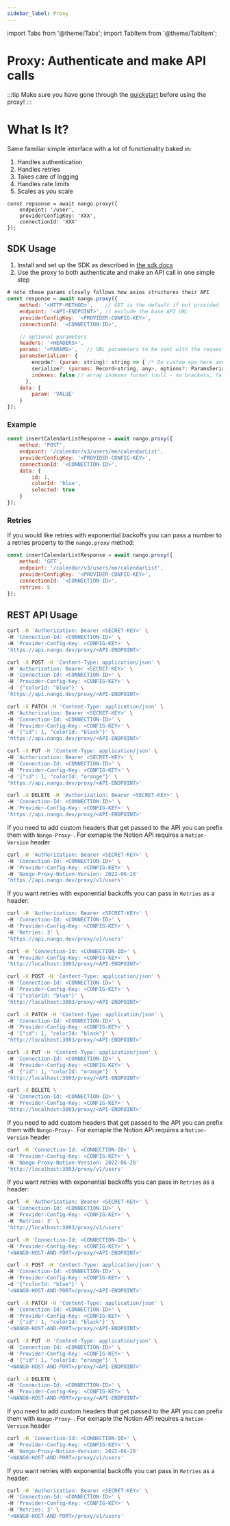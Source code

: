 ```yaml
---
sidebar_label: Proxy
---
```


import Tabs from '@theme/Tabs';
import TabItem from '@theme/TabItem';

# Proxy: Authenticate and make API calls

:::tip
Make sure you have gone through the [quickstart](/quickstart) before using the proxy!
:::

# What Is It?
Same familiar simple interface with a lot of functionality baked in:
1. Handles authentication
2. Handles retries
3. Takes care of logging
4. Handles rate limits
5. Scales as you scale

```
const repsonse = await nango.proxy({
    endpoint: '/user',
    providerConfigKey: 'XXX',
    connectionId: 'XXX'
});
```

## SDK Usage

1. Install and set up the SDK as described in [the sdk docs](/reference/node-sdk)
2. Use the proxy to both authenticate and make an API call in one simple step
```js
# note these params closely follows how axios structures their API
const response = await nango.proxy({
    method: '<HTTP-METHOD>',    // GET is the default if not provided
    endpoint: '<API-ENDPOINT>', // exclude the base API URL
    providerConfigKey: '<PROVIDER-CONFIG-KEY>',
    connectionId: '<CONNECTION-ID>',

    // optional parameters
    headers: '<HEADERS>',
    params: '<PARAMS>',   // URL parameters to be sent with the request. Must be a plain object or a URLSearchParams object
    paramsSerializer: {
        encode?: (param: string): string => { /* Do custom ops here and return transformed string */ }, // custom encoder function; sends Key/Values in an iterative fashion
        serialize?: (params: Record<string, any>, options?: ParamsSerializerOptions ), // mimic pre 1.x behavior and send entire params object to a custom serializer func. Allows consumer to control how params are serialized.
        indexes: false // array indexes format (null - no brackets, false (default) - empty brackets, true - brackets with indexes)
      },
    data: {
        param: 'VALUE'
    }
});
```

### Example
```js
const insertCalendarListResponse = await nango.proxy({
    method: 'POST',
    endpoint: '/calendar/v3/users/me/calendarList',
    providerConfigKey: '<PROVIDER-CONFIG-KEY>',
    connectionId: '<CONNECTION-ID>',
    data: {
        id: 1,
        colorId: 'blue',
        selected: true
    }
});
```

### Retries
If you would like retries with exponential backoffs you can pass a number to a retries
property to the `nango.proxy` method:

```js
const insertCalendarListResponse = await nango.proxy({
    method: 'GET',
    endpoint: '/calendar/v3/users/me/calendarList',
    providerConfigKey: '<PROVIDER-CONFIG-KEY>',
    connectionId: '<CONNECTION-ID>',
    retries: 5
});
```

## REST API Usage

<Tabs groupId="deployment" queryString>
  <TabItem value="cloud" label="Nango Cloud">

```bash
curl -H 'Authorization: Bearer <SECRET-KEY>' \
-H 'Connection-Id: <CONNECTION-ID>' \
-H 'Provider-Config-Key: <CONFIG-KEY>' \
'https://api.nango.dev/proxy/<API-ENDPOINT>'

curl -X POST -H 'Content-Type: application/json' \
-H 'Authorization: Bearer <SECRET-KEY>' \
-H 'Connection-Id: <CONNECTION-ID>' \
-H 'Provider-Config-Key: <CONFIG-KEY>' \
-d '{"colorId: "blue"}' \
'https://api.nango.dev/proxy/<API-ENDPOINT>'

curl -X PATCH -H 'Content-Type: application/json' \
-H 'Authorization: Bearer <SECRET-KEY>' \
-H 'Connection-Id: <CONNECTION-ID>' \
-H 'Provider-Config-Key: <CONFIG-KEY>' \
-d '{"id": 1, "colorId: "black"}' \
'https://api.nango.dev/proxy/<API-ENDPOINT>'

curl -X PUT -H 'Content-Type: application/json' \
-H 'Authorization: Bearer <SECRET-KEY>' \
-H 'Connection-Id: <CONNECTION-ID>' \
-H 'Provider-Config-Key: <CONFIG-KEY>' \
-d '{"id": 1, "colorId: "orange"}' \
'https://api.nango.dev/proxy/<API-ENDPOINT>'

curl -X DELETE -H 'Authorization: Bearer <SECRET-KEY>' \
-H 'Connection-Id: <CONNECTION-ID>' \
-H 'Provider-Config-Key: <CONFIG-KEY>' \
'https://api.nango.dev/proxy/<API-ENDPOINT>'
```

If you need to add custom headers that get passed to the API you can prefix
them with `Nango-Proxy-`. For exmaple the Notion API requires a `Notion-Version` header

```bash
curl -H 'Authorization: Bearer <SECRET-KEY>' \
-H 'Connection-Id: <CONNECTION-ID>' \
-H 'Provider-Config-Key: <CONFIG-KEY>' \
-H 'Nango-Proxy-Notion-Version: 2022-06-28'
'https://api.nango.dev/proxy/v1/users'
```

If you want retries with exponential backoffs you can pass in `Retries` as a header:
```bash
curl -H 'Authorization: Bearer <SECRET-KEY>' \
-H 'Connection-Id: <CONNECTION-ID>' \
-H 'Provider-Config-Key: <CONFIG-KEY>' \
-H 'Retries: 3' \
'https://api.nango.dev/proxy/v1/users'
```

  </TabItem>
  <TabItem value="localhost" label="Localhost">

```bash
curl -H 'Connection-Id: <CONNECTION-ID>' \
-H 'Provider-Config-Key: <CONFIG-KEY>' \
'http://localhost:3003/proxy/<API-ENDPOINT>'

curl -X POST -H 'Content-Type: application/json' \
-H 'Connection-Id: <CONNECTION-ID>' \
-H 'Provider-Config-Key: <CONFIG-KEY>' \
-d '{"colorId: "blue"}' \
'http://localhost:3003/proxy/<API-ENDPOINT>'

curl -X PATCH -H 'Content-Type: application/json' \
-H 'Connection-Id: <CONNECTION-ID>' \
-H 'Provider-Config-Key: <CONFIG-KEY>' \
-d '{"id": 1, "colorId: "black"}' \
'http://localhost:3003/proxy/<API-ENDPOINT>'

curl -X PUT -H 'Content-Type: application/json' \
-H 'Connection-Id: <CONNECTION-ID>' \
-H 'Provider-Config-Key: <CONFIG-KEY>' \
-d '{"id": 1, "colorId: "orange"}' \
'http://localhost:3003/proxy/<API-ENDPOINT>'

curl -X DELETE \
-H 'Connection-Id: <CONNECTION-ID>' \
-H 'Provider-Config-Key: <CONFIG-KEY>' \
'http://localhost:3003/proxy/<API-ENDPOINT>'
```

If you need to add custom headers that get passed to the API you can prefix
them with `Nango-Proxy-`. For exmaple the Notion API requires a `Notion-Version` header

```bash
curl -H 'Connection-Id: <CONNECTION-ID>' \
-H 'Provider-Config-Key: <CONFIG-KEY>' \
-H 'Nango-Proxy-Notion-Version: 2022-06-28'
'http://localhost:3003/proxy/v1/users'
```

If you want retries with exponential backoffs you can pass in `Retries` as a header:
```bash
curl -H 'Authorization: Bearer <SECRET-KEY>' \
-H 'Connection-Id: <CONNECTION-ID>' \
-H 'Provider-Config-Key: <CONFIG-KEY>' \
-H 'Retries: 3' \
'http://localhost:3003/proxy/v1/users'
```

  </TabItem>
  <TabItem value="self-hosted" label="Self-hosted">

```bash
curl -H 'Connection-Id: <CONNECTION-ID>' \
-H 'Provider-Config-Key: <CONFIG-KEY>' \
'<NANGO-HOST-AND-PORT>/proxy/<API-ENDPOINT>'

curl -X POST -H 'Content-Type: application/json' \
-H 'Connection-Id: <CONNECTION-ID>' \
-H 'Provider-Config-Key: <CONFIG-KEY>' \
-d '{"colorId: "blue"}' \
'<NANGO-HOST-AND-PORT>/proxy/<API-ENDPOINT>'

curl -X PATCH -H 'Content-Type: application/json' \
-H 'Connection-Id: <CONNECTION-ID>' \
-H 'Provider-Config-Key: <CONFIG-KEY>' \
-d '{"id": 1, "colorId: "black"}' \
'<NANGO-HOST-AND-PORT>/proxy/<API-ENDPOINT>'

curl -X PUT -H 'Content-Type: application/json' \
-H 'Connection-Id: <CONNECTION-ID>' \
-H 'Provider-Config-Key: <CONFIG-KEY>' \
-d '{"id": 1, "colorId: "orange"}' \
'<NANGO-HOST-AND-PORT>/proxy/<API-ENDPOINT>'

curl -X DELETE \
-H 'Connection-Id: <CONNECTION-ID>' \
-H 'Provider-Config-Key: <CONFIG-KEY>' \
'<NANGO-HOST-AND-PORT>/proxy/<API-ENDPOINT>'
```

If you need to add custom headers that get passed to the API you can prefix
them with `Nango-Proxy-`. For exmaple the Notion API requires a `Notion-Version` header

```bash
curl -H 'Connection-Id: <CONNECTION-ID>' \
-H 'Provider-Config-Key: <CONFIG-KEY>' \
-H 'Nango-Proxy-Notion-Version: 2022-06-28'
'<NANGO-HOST-AND-PORT>/proxy/v1/users'
```

If you want retries with exponential backoffs you can pass in `Retries` as a header:
```bash
curl -H 'Authorization: Bearer <SECRET-KEY>' \
-H 'Connection-Id: <CONNECTION-ID>' \
-H 'Provider-Config-Key: <CONFIG-KEY>' \
-H 'Retries: 3' \
'<NANGO-HOST-AND-PORT>/proxy/v1/users'
```

  </TabItem>
</Tabs>
